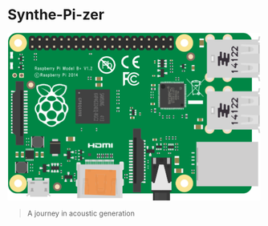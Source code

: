 <!-- _coverpage.md -->



# Synthe-Pi-zer

![logo](assets/images/pi.png ':size=200')

> A journey in acoustic generation


